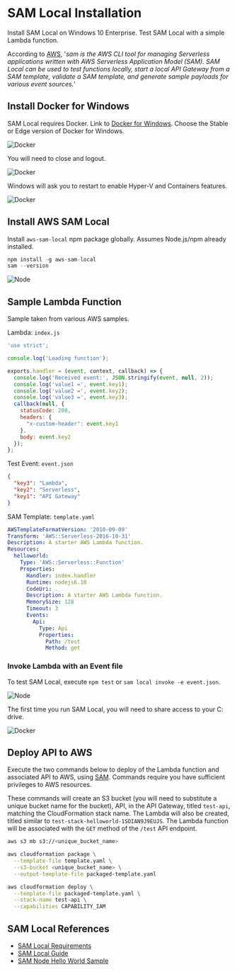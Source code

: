 # SAM Local Installation

Install SAM Local on Windows 10 Enterprise. Test SAM Local with a simple Lambda function.

According to [AWS](https://github.com/awslabs/aws-sam-local#sam-local-beta), '_sam is the AWS CLI tool for managing Serverless applications written with AWS Serverless Application Model (SAM). SAM Local can be used to test functions locally, start a local API Gateway from a SAM template, validate a SAM template, and generate sample payloads for various event sources._'

## Install Docker for Windows

SAM Local requires Docker. Link to [Docker for Windows](https://docs.docker.com/docker-for-windows/install/#download-docker-for-windows). Choose the Stable or Edge version of Docker for Windows.

![Docker](install_pics/SAM_Local_01.PNG)

You will need to close and logout.

![Docker](install_pics/SAM_Local_02.PNG)

Windows will ask you to restart to enable Hyper-V and Containers features.

![Docker](install_pics/SAM_Local_03.PNG)

## Install AWS SAM Local

Install `aws-sam-local` npm package globally. Assumes Node.js/npm already installed.

```javascript
npm install -g aws-sam-local
sam --version
```

![Node](install_pics/SAM_Local_07.PNG)

## Sample Lambda Function

Sample taken from various AWS samples.

Lambda: `index.js`

```javascript
'use strict';

console.log('Loading function');

exports.handler = (event, context, callback) => {
  console.log('Received event:', JSON.stringify(event, null, 2));
  console.log('value1 =', event.key1);
  console.log('value2 =', event.key2);
  console.log('value3 =', event.key3);
  callback(null, {
    statusCode: 200,
    headers: {
      "x-custom-header": event.key1
    },
    body: event.key2
  });
};
```

Test Event: `event.json`

```json
{
  "key3": "Lambda",
  "key2": "Serverless",
  "key1": "API Gateway"
}
```

SAM Template: `template.yaml`

```yaml
AWSTemplateFormatVersion: '2010-09-09'
Transform: 'AWS::Serverless-2016-10-31'
Description: A starter AWS Lambda function.
Resources:
  helloworld:
    Type: 'AWS::Serverless::Function'
    Properties:
      Handler: index.handler
      Runtime: nodejs6.10
      CodeUri: .
      Description: A starter AWS Lambda function.
      MemorySize: 128
      Timeout: 3
      Events:
        Api:
          Type: Api
          Properties:
            Path: /test
            Method: get
```

### Invoke Lambda with an Event file

To test SAM Local, execute `npm test` or `sam local invoke -e event.json`.

![Node](install_pics/SAM_Local_08.PNG)

The first time you run SAM Local, you will need to share access to your C: drive.

![Docker](install_pics/SAM_Local_06.PNG)

## Deploy API to AWS

Execute the two commands below to deploy of the Lambda function and associated API to AWS, using [SAM](https://docs.aws.amazon.com/lambda/latest/dg/serverless_app.html). Commands require you have sufficient privileges to AWS resources.

These commands will create an S3 bucket (you will need to substitute a unique bucket name for the bucket), API, in the API Gateway, titled `test-api`, matching the CloudFormation stack name. The Lambda will also be created, titled similar to `test-stack-helloworld-1SOIAN9J9EUJS`. The Lambda function will be associated with the `GET` method of the `/test` API endpoint.

```bash
aws s3 mb s3://<unique_bucket_name>

aws cloudformation package \
  --template-file template.yaml \
  --s3-bucket <unique_bucket_name> \
  --output-template-file packaged-template.yaml

aws cloudformation deploy \
  --template-file packaged-template.yaml \
  --stack-name test-api \
  --capabilities CAPABILITY_IAM
```

## SAM Local References

- [SAM Local Requirements](https://docs.aws.amazon.com/lambda/latest/dg/sam-cli-requirements.html)
- [SAM Local Guide](https://github.com/awslabs/aws-sam-local)
- [SAM Node Hello World Sample](https://github.com/awslabs/serverless-application-model/tree/master/examples/apps/hello-world)

